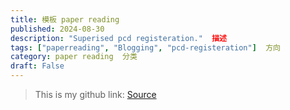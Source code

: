 ```yaml
---
title: 模板 paper reading
published: 2024-08-30
description: "Superised pcd registeration."  描述
tags: ["paperreading", "Blogging", "pcd-registeration"]  方向
category: paper reading  分类
draft: False
---
```




> This is my github link: [Source](https://github.com/Kairui-SHI)
> 
